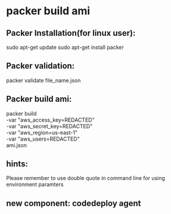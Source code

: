 # packer build ami

## Packer Installation(for linux user):
sudo apt-get update
sudo apt-get install packer

## Packer validation:
packer validate file_name.json

## Packer build ami:
packer build \
    -var "aws_access_key=REDACTED" \
    -var "aws_secret_key=REDACTED" \
    -var "aws_region=us-east-1" \
    -var "aws_users=REDACTED" \
    ami.json

## hints:
Please remember to use double quote in command line for using environment paramters

## new component: codedeploy agent
